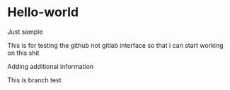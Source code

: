 # Hello-world
Just sample

This is for testing the github not gitlab interface so that i can start working on this shit

Adding additional information

This is branch test
